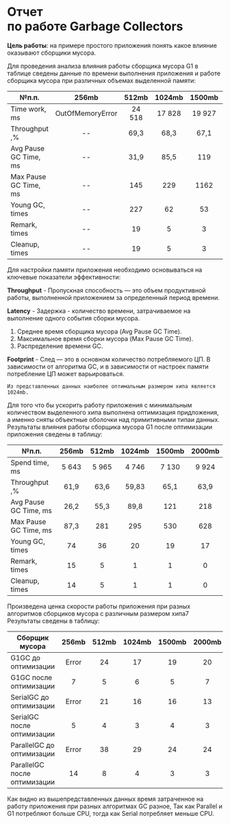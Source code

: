 # Отчет<br> по работе Garbage Collectors

**Цель работы**: на примере простого приложения 
понять какое влияние оказывают сборщики мусора.

Для проведения анализа влияния работы сборщика мусора G1
в таблице сведены данные по времени выполнения приложения и 
работе сборщика мусора при различных объемах выделенной памяти:

| №п.п.                 |      256mb       | 512mb  | 1024mb | 1500mb | 2000mb |
|-----------------------|:----------------:|:------:|:------:|:------:|--------|
| Time work, ms         | OutOfMemoryError | 24 518 | 17 828 | 19 927 | 20 210 |
| Throughput ,%         |        --        |  69,3  |  68,3  |  67,1  | 66,2   | 
| Avg Pause GC Time, ms |        --        |  31,9  |  85,5  |  119   | 125    |
| Max Pause GC Time, ms |        --        |  145   |  229   |  1162  | 529    |
| Young GC, times       |        --        |  227   |   62   |   53   | 52     |
| Remark, times         |        --        |   19   |   5    |   3    | 2      |
| Cleanup, times        |        --        |   19   |   5    |   3    | 2      |

Для настройки памяти приложения необходимо основываться на ключевые показатели эффективности: 

__Throughput__ - Пропускная способность — это объем продуктивной работы, 
выполненной приложением за определенный период времени.

__Latency__ - Задержка - количество времени, 
затрачиваемое на выполнение одного события сборки мусора.
1. Среднее время сборщика мусора (Avg Pause GC Time).
2. Максимальное время сборки мусора (Max Pause GC Time).
3. Распределение времени GC.


__Footprint__ - След — это в основном количество потребляемого ЦП.
В зависимости от алгоритма GC, и в зависимости от настроек памяти 
потребление ЦП может варьироваться. 

``Из представленных данных наиболее оптимальным размером
хипа является 1024mb.``

Для того что бы ускорить работу приложения с минимальным количеством 
выделенного хипа выполнена оптимизация придложения, а именно сняты объектные оболочки над
примитивными типаи данных.<br>
Результаты влияния работы сборщика мусора G1 после оптимизации
приложения сведены в таблицу:


| №п.п.                 | 256mb | 512mb | 1024mb | 1500mb |  2000mb  |
|-----------------------|:-----:|:-----:|:------:|:------:|:--------:|
| Spend time, ms        | 5 643 | 5 965 | 4 746  | 7 130  |  9 924   |
| Throughput ,%         | 61,9  | 63,6  | 59,83  |  65,1  |   63,9   |
| Avg Pause GC Time, ms | 26,2  | 55,3  |  89,8  |  121   |   218    |
| Max Pause GC Time, ms | 87,3  |  281  |  295   |  530   |   628    |
| Young GC, times       |  74   |  36   |   20   |   19   |    17    |
| Remark, times         |  15   |   5   |   1    |   1    |    0     |
| Cleanup, times        |  14   |   5   |   1    |   1    |    0     |

Произведена ценка скорости работы приложения при разных алгоритмов 
сборциков мусора с различным размером хипа7 Результаты сведены в таблицу:

| Сборщик мусора               | 256mb | 512mb | 1024mb | 1500mb | 2000mb |
|------------------------------|:-----:|:-----:|:------:|:------:|:------:|
| G1GC до оптимизации          | Error |  24   |   17   |   19   |   20   |
| G1GC после оптимизации       |   7   |   5   |   6    |   5    |   7    |
| SerialGC до оптимизации      | Error |  21   |   16   |   16   |   13   |
| SerialGC после оптимизации   |   5   |   4   |   3    |   4    |   3    |
| ParallelGC до оптимизации    | Error |  38   |   29   |   24   |   24   |
| ParallelGC после оптимизации |  14   |   8   |   4    |   3    |   3    |

Как видно из вышепредставленных данных время затраченное на работу 
приложения при разных алгоритмах GC разное, Так как Parallel и G1 потребляют больше CPU,
тогда  как Serial потребляет меньше CPU.<br>
